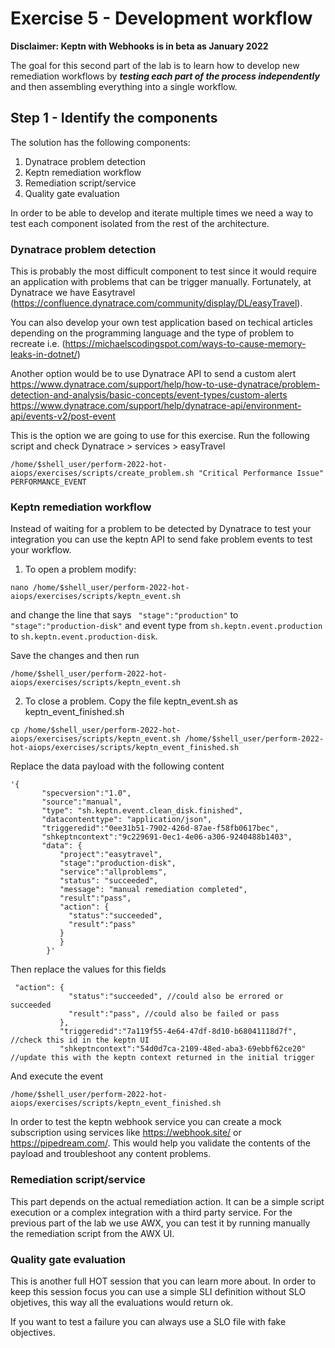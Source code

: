# Exercise 5 - Development workflow

**Disclaimer: Keptn with Webhooks is in beta as January 2022**

The goal for this second part of the lab is to learn how to develop new remediation workflows by ***testing each part of the process independently*** and then assembling everything into a single workflow.

## Step 1 - Identify the components

The solution has the following components:

1. Dynatrace problem detection
1. Keptn remediation workflow
1. Remediation script/service 
1. Quality gate evaluation

In order to be able to develop and iterate multiple times we need a way to test each component isolated from the rest of the architecture. 

### Dynatrace problem detection 
This is probably the most difficult component to test since it would require an application with problems that can be trigger manually. Fortunately, at Dynatrace we have Easytravel (https://confluence.dynatrace.com/community/display/DL/easyTravel).

You can also develop your own test application based on techical articles depending on the programming language and the type of problem to recreate i.e. (https://michaelscodingspot.com/ways-to-cause-memory-leaks-in-dotnet/)

Another option would be to use Dynatrace API to send a custom alert https://www.dynatrace.com/support/help/how-to-use-dynatrace/problem-detection-and-analysis/basic-concepts/event-types/custom-alerts
https://www.dynatrace.com/support/help/dynatrace-api/environment-api/events-v2/post-event

This is the option we are going to use for this exercise. Run the following script and check Dynatrace > services > easyTravel
```(bash)
/home/$shell_user/perform-2022-hot-aiops/exercises/scripts/create_problem.sh "Critical Performance Issue" PERFORMANCE_EVENT
```

### Keptn remediation workflow
Instead of waiting for a problem to be detected by Dynatrace to test your integration you can use the keptn API to send fake problem events to test your workflow.
1. To open a problem modify:
```(bash)
nano /home/$shell_user/perform-2022-hot-aiops/exercises/scripts/keptn_event.sh
```
and change the line that says ` "stage":"production"` to `"stage":"production-disk"` and event type from `sh.keptn.event.production` to `sh.keptn.event.production-disk`.

Save the changes and then run
```(bash)
/home/$shell_user/perform-2022-hot-aiops/exercises/scripts/keptn_event.sh
```

2. To close a problem. Copy the file keptn_event.sh as keptn_event_finished.sh
```(bash)
cp /home/$shell_user/perform-2022-hot-aiops/exercises/scripts/keptn_event.sh /home/$shell_user/perform-2022-hot-aiops/exercises/scripts/keptn_event_finished.sh
```
Replace the data payload with the following content 
```
'{
       "specversion":"1.0",
       "source":"manual",
       "type": "sh.keptn.event.clean_disk.finished",
       "datacontenttype": "application/json",
       "triggeredid":"0ee31b51-7902-426d-87ae-f58fb0617bec", 
       "shkeptncontext":"9c229691-0ec1-4e06-a306-9240488b1403",
       "data": {
           "project":"easytravel",
           "stage":"production-disk",
           "service":"allproblems",
           "status": "succeeded",
           "message": "manual remediation completed",
           "result":"pass",
           "action": {
             "status":"succeeded", 
             "result":"pass" 
           }
           }
        }' 
```
Then replace the values for this fields
```
 "action": {
             "status":"succeeded", //could also be errored or succeeded
             "result":"pass", //could also be failed or pass
           },
           "triggeredid":"7a119f55-4e64-47df-8d10-b68041118d7f", //check this id in the keptn UI
           "shkeptncontext":"54d0d7ca-2109-48ed-aba3-69ebbf62ce20" //update this with the keptn context returned in the initial trigger
```

And execute the event
```(bash)
/home/$shell_user/perform-2022-hot-aiops/exercises/scripts/keptn_event_finished.sh 
```

In order to test the keptn webhook service you can create a mock subscription using services like https://webhook.site/ or https://pipedream.com/. This would help you validate the contents of the payload and troubleshoot any content problems.

### Remediation script/service 
This part depends on the actual remediation action. It can be a simple script execution or a complex integration with a third party service. For the previous part of the lab we use AWX, you can test it by running manually the remediation script from the AWX UI.

### Quality gate evaluation
This is another full HOT session that you can learn more about. In order to keep this session focus you can use a simple SLI definition without SLO objetives, this way all the evaluations would return ok.

If you want to test a failure you can always use a SLO file with fake objectives.



